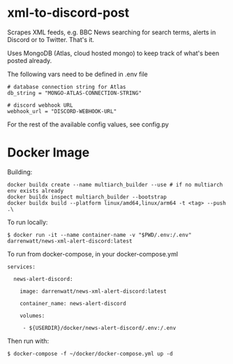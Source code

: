 xml-to-discord-post
===

Scrapes XML feeds, e.g. BBC News searching for search terms, alerts in Discord or to Twitter. That's it.

Uses MongoDB (Atlas, cloud hosted mongo) to keep track of what's been posted already.

The following vars need to be defined in .env file
```
# database connection string for Atlas
db_string = "MONGO-ATLAS-CONNECTION-STRING"

# discord webhook URL
webhook_url = "DISCORD-WEBHOOK-URL"
```
For the rest of the available config values, see config.py


Docker Image
====

Building:
```
docker buildx create --name multiarch_builder --use # if no multiarch env exists already
docker buildx inspect multiarch_builder --bootstrap
docker buildx build --platform linux/amd64,linux/arm64 -t <tag> --push .\
```

To run locally:
```
$ docker run -it --name container-name -v "$PWD/.env:/.env" darrenwatt/news-xml-alert-discord:latest
```
To run from docker-compose, in your docker-compose.yml
```
services:

  news-alert-discord:

    image: darrenwatt/news-xml-alert-discord:latest

    container_name: news-alert-discord

    volumes:

     - ${USERDIR}/docker/news-alert-discord/.env:/.env

```
Then run with:
```
$ docker-compose -f ~/docker/docker-compose.yml up -d
```

